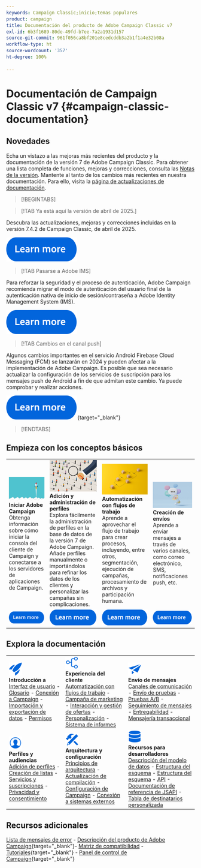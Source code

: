 ```yaml
---
keywords: Campaign Classic;inicio;temas populares
product: campaign
title: Documentación del producto de Adobe Campaign Classic v7
exl-id: 6b3f1689-80de-49fd-b7ee-7a2a1931d157
source-git-commit: 961f056ca8bf201e8cedcddb3a2b1f1a4e32b08a
workflow-type: ht
source-wordcount: '357'
ht-degree: 100%

---
```


# Documentación de Campaign Classic v7 {#campaign-classic-documentation}

<!--![](platform/using/assets/do-not-localize/banner_acc_doc.jpg) -->

## Novedades

Echa un vistazo a las mejoras más recientes del producto y la documentación de la versión 7 de Adobe Campaign Classic. Para obtener una lista completa de funciones, mejoras y correcciones, consulta las [Notas de la versión](rn/using/latest-release.md).  Mantente al tanto de los cambios más recientes en nuestra documentación. Para ello, visita la [página de actualizaciones de documentación](rn/using/documentation-updates.md).

>[!BEGINTABS]


>[!TAB Ya está aquí la versión de abril de 2025.]

Descubra las actualizaciones, mejoras y correcciones incluidas en la versión 7.4.2 de Campaign Classic, de abril de 2025.

[![imagen](assets/do-not-localize/learn-more-button.svg)](rn/using/latest-release.md)

>[!TAB Pasarse a Adobe IMS]

Para reforzar la seguridad y el proceso de autenticación, Adobe Campaign recomienda migrar el modo de autenticación del usuario final de la autenticación nativa de inicio de sesión/contraseña a Adobe Identity Management System (IMS).

[![imagen](assets/do-not-localize/learn-more-button.svg)](technotes/using/ac-ims.md)


>[!TAB Cambios en el canal push]

Algunos cambios importantes en el servicio Android Firebase Cloud Messaging (FCM) se lanzarán en 2024 y pueden afectar a la implementación de Adobe Campaign. Es posible que sea necesario actualizar la configuración de los servicios de suscripción para los mensajes push de Android a fin de que admitan este cambio. Ya puede comprobar y realizar acciones.

[![imagen](assets/do-not-localize/learn-more-button.svg)](https://experienceleague.adobe.com/docs/campaign/technotes-ac/tn-new/push-technote.html?lang=es){target="_blank"}


>[!ENDTABS]

## Empieza con los conceptos básicos

<table style="table-layout:fixed">
  <tr style="border: 0;">
    <td>
    <a href="platform/using/launching-adobe-campaign.md"><img src="assets/do-not-localize/start-launch.png"></a></a>
    <div><strong>Iniciar Adobe Campaign</strong><br/> Obtenga información sobre cómo iniciar la consola del cliente de Campaign y conectarse a los servidores de aplicaciones de Campaign.</div>
    </td>
    <td>
    <a href="platform/using/about-profiles.md"><img src="assets/do-not-localize/start-profiles.png"></a>
    <div><strong>Adición y administración de perfiles</strong><br/> Explora fácilmente la administración de perfiles en la base de datos de la versión 7 de Adobe Campaign. Añade perfiles manualmente o importándolos para refinar los datos de los clientes y personalizar las campañas sin complicaciones.</div>
    </td>
    <td>
    <a href="workflow/using/about-workflows.md"><img src="assets/do-not-localize/start-workflows.jpeg"></a>
    <div><strong>Automatización con flujos de trabajo</strong><br/> Aprende a aprovechar el flujo de trabajo para crear procesos, incluyendo, entre otros, segmentación, ejecución de campañas, procesamiento de archivos y participación humana.
    </div></td>
    <td>
    <a href="delivery/using/steps-about-delivery-creation-steps.md"><img src="assets/do-not-localize/start-deliveries.jpeg"></a>
    <div><strong>Creación de envíos</strong><br/> Aprende a enviar mensajes a través de varios canales, como correo electrónico, SMS, notificaciones push, etc.</div>
    </td>
  </tr>
  <tr style="border: 0;">
    <td align="center"><a href="platform/using/launching-adobe-campaign.md"><img src="assets/do-not-localize/learn-more-button.svg"></a></td>
    <td align="center"><a href="platform/using/about-profiles.md"><img src="assets/do-not-localize/learn-more-button.svg"></a></td>
    <td align="center"><a href="workflow/using/about-workflows.md"><img src="assets/do-not-localize/learn-more-button.svg"></a></td>
    <td align="center"><a href="delivery/using/steps-about-delivery-creation-steps.md"><img src="assets/do-not-localize/learn-more-button.svg"></a></td>
    </tr>
</table>

## Explora la documentación

<table style="table-layout:auto">
  <tr style="border: 0;">
    <td>
      <img src="assets/do-not-localize/icon-start.svg" width="35px">
    <br/>
      <strong>Introducción a</strong><br/><a href="platform/using/adobe-campaign-workspace.md">Interfaz de usuario</a> - <a href="platform/using/ac-glossary.md">Glosario</a> - <a href="platform/using/launching-adobe-campaign.md">Conexión a Campaign</a> - <a href="platform/using/get-started-data-import-export.md">Importación y exportación de datos</a> - <a href="platform/using/access-management.md">Permisos</a>
    </td>
    <td>
      <img src="assets/do-not-localize/icon-experience.svg" width="35px">
    <br/>
      <strong>Experiencia del cliente</strong><br/><a href="workflow/using/about-workflows.md">Automatización con flujos de trabajo</a> - <a href="campaign/using/setting-up-marketing-campaigns.md">Campaña de marketing</a> - <a href="interaction/using/interaction-and-offer-management.md">Interacción y gestión de ofertas</a> - <a href="delivery/using/about-personalization.md">Personalización</a> - <a href="reporting/using/about-adobe-campaign-reporting-tools.md">Sistema de informes</a>
    </td>
    <td>
      <img src="assets/do-not-localize/icon-send.svg" width="35px">
    <br/>
      <strong>Envío de mensajes</strong><br/><a href="delivery/using/communication-channels.md">Canales de comunicación</a> - <a href="delivery/using/steps-about-delivery-creation-steps.md#sending-a-proof">Envío de pruebas</a> - <a href="delivery/using/get-started-a-b-testing.md">Pruebas A/B</a> - <a href="delivery/using/about-message-tracking.md">Seguimiento de mensajes</a> - <a href="delivery/using/about-deliverability.md">Entregabilidad</a> - <a href="message-center/using/about-transactional-messaging.md">Mensajería transaccional</a>
    </td>
  </tr>
  <tr style="border: 0;">
    <td>
      <img src="assets/do-not-localize/icon_profile-audience.svg" width="35px">
      <br/>
      <strong>Perfiles y audiencias</strong><br/><a href="platform/using/adding-profiles.md">Adición de perfiles</a> - <a href="platform/using/creating-and-managing-lists.md">Creación de listas</a> - <a href="delivery/using/about-services-and-subscriptions.md">Servicios y suscripciones</a> - <a href="platform/using/privacy-management.md">Privacidad y consentimiento</a>
    </td>
    <td>
      <img src="assets/do-not-localize/icon-configure.svg" width="35px">
      <br/>
      <strong>Arquitectura y configuración</strong><br/><a href="production/using/general-architecture.md">Principios de arquitectura</a> - <a href="production/using/build-upgrade.md">Actualización de compilación</a> - <a href="production/using/configuration.md">Configuración de Campaign</a> - <a href="installation/using/external-accounts.md">Conexión a sistemas externos</a>
    </td>
    <td>
      <img src="assets/do-not-localize/icon-dev.svg" width="35px">
      <br/>
      <strong>Recursos para desarrolladores</strong><br/><a href="configuration/using/about-data-model.md">Descripción del modelo de datos</a> - <a href="configuration/using/about-schema-reference.md">Estructura del esquema</a> - <a href="configuration/using/editing-forms.md">Estructura del esquema</a> - <a href="configuration/using/about-web-services.md">API</a> - <a href="https://experienceleague.adobe.com/developer/campaign-api/api/index.html?lang=es">Documentación de referencia de JSAPI</a> - <a href="configuration/using/about-custom-recipient-table.md">Tabla de destinatarios personalizada</a>
    </td>
  </tr>
</table>

## Recursos adicionales

[Lista de mensajes de error](https://experienceleague.adobe.com/developer/campaign-errors/error_codes.html?lang=es) - [Descripción del producto de Adobe Campaign](https://helpx.adobe.com/es/legal/product-descriptions/adobe-campaign-managed-cloud-services.html){target="_blank"}- [Matriz de compatibilidad](rn/using/compatibility-matrix.md) - [Tutoriales](https://experienceleague.adobe.com/docs/campaign-classic-learn/tutorials/overview.html?lang=es){target="_blank"} - [Panel de control de Campaign](https://experienceleague.adobe.com/docs/control-panel/using/discover-control-panel/key-features.html?lang=es){target="_blank"}
